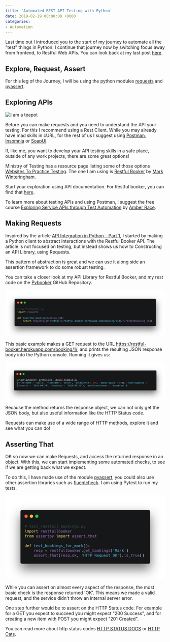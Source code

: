 ```yaml
---
title: 'Automated REST API Testing with Python'
date: 2019-02-19 00:00:00 +0000
categories:
- Automation
---
```


Last time out I introduced you to the start of my journey to automate all the "test" things in Python. I continue that journey now by switching focus away from frontend, to Restful Web APIs. You can look back at my last post [here](https://www.dowen.me.uk/posts/how-I-am-learning-to-test-the-internet-with-seleniumbase/ "How I am learning to test The Internet with SeleniumBase").

## Explore, Request, Assert

For this leg of the Journey, I will be using the python modules [requests](https://pypi.org/project/requests/ "Requests: HTTP for Humans") and [pyassert](https://pypi.org/project/pyassert/ "pyassert is an assertion library for the Python programming language.").

## Exploring APIs

![I am a teapot](https://http.cat/418)

Before you can make requests and you need to understand the API your testing. For this I recommend using a Rest Client. While you may already have mad skills in cURL, for the rest of us I suggest using [Postman](https://www.getpostman.com "Postman Simplifies API Development."), [Insomnia](https://insomnia.rest "Insomnia Debug APIs like a human, not a robot Finally, a REST client you'll love") or [SoapUI](https://www.soapui.org "SoapUI The Most Advanced REST & SOAP Testing Tool in the World").

If, like me, you want to develop your API testing skills in a safe place, outside of any work projects, there are some great options!

Ministry of Testing has a resource page listing some of those options [Websites To Practice Testing](https://www.ministryoftesting.com/dojo/lessons/websites-to-practice-testing "Here's a handy list of websites for software testers to practice their testing on that you might find it useful."). The one I am using is [Restful Booker](https://restful-booker.herokuapp.com "An API playground created by Mark Winteringham for those wanting to learn more about API testing and tools") by [Mark Winteringham](https://www.mwtestconsultancy.co.uk "MW Test Consultancy").

Start your exploration using API documentation. For Restful booker, you can find that [here](https://restful-booker.herokuapp.com/apidoc/index.html "API documentation for the playground API restful-booker.").

To learn more about testing APIs and using Postman, I suggest the free course [Exploring Service APIs through Test Automation](https://testautomationu.applitools.com/exploring-service-apis-through-test-automation/ "Exploring Service APIs through Test Automation") by [Amber Race](https://twitter.com/ambertests "Amber Race on Twitter").

## Making Requests

Inspired by the article [API Integration in Python – Part 1](https://realpython.com/api-integration-in-python/ "How to Make Friends and Influence APIs"), I started by making a Python client to abstract interactions with the Restful Booker API. The article is not focused on testing, but instead shows us how to Constructing an API Library, using Requests.

This pattern of abstraction is great and we can use it along side an assertion framework to do some robust testing.

You can take a closer look at my API Library for Restful Booker, and my rest code on the [Pybooker](https://github.com/dowenb/pybooker "Example of making using and testing an API in python") GitHub Repository.

![basic example](../images/basic&#32;example&#32;py.png)

This basic example makes a GET request to the URL <https://restful-booker.herokuapp.com/booking/1/>, and prints the resulting JSON response body into the Python console. Running it gives us:

![example output](../images/basic&#32;exaple&#32;output.png)

Because the method returns the response object, we can not only get the JSON body, but also useful information like the HTTP Status code.

Requests can make use of a wide range of HTTP methods, explore it and see what you can do!

## Asserting That

OK so now we can make Requests, and access the returned response in an object. With this, we can start implementing some automated checks, to see if we are getting back what we expect.

To do this, I have made use of the module [pyassert](https://pypi.org/project/pyassert/ "pyassert is an assertion library for the Python programming language."), you could also use other assertion libraries such as [fluentcheck](https://github.com/csparpa/fluentcheck "Fluent assertions for Python"). I am using Pytest to run my tests.

![Test Restful Booker](../images/test&#32;restful&#32;booker.png)

While you can assert on almost every aspect of the response, the most basic check is the response returned 'OK'. This means we made a valid request, and the service didn't throw an internal server error.

One step further would be to assert on the HTTP Status code. For example for a GET you expect to succeed you might expect "200 Success", and for creating a new item with POST you might expect "201 Created".

You can read more about http status codes [HTTP STATUS DOGS](https://httpstatusdogs.com "Hypertext Transfer Protocol Response status codes. And dogs.") or [HTTP Cats](https://http.cat "HTTP Cats").